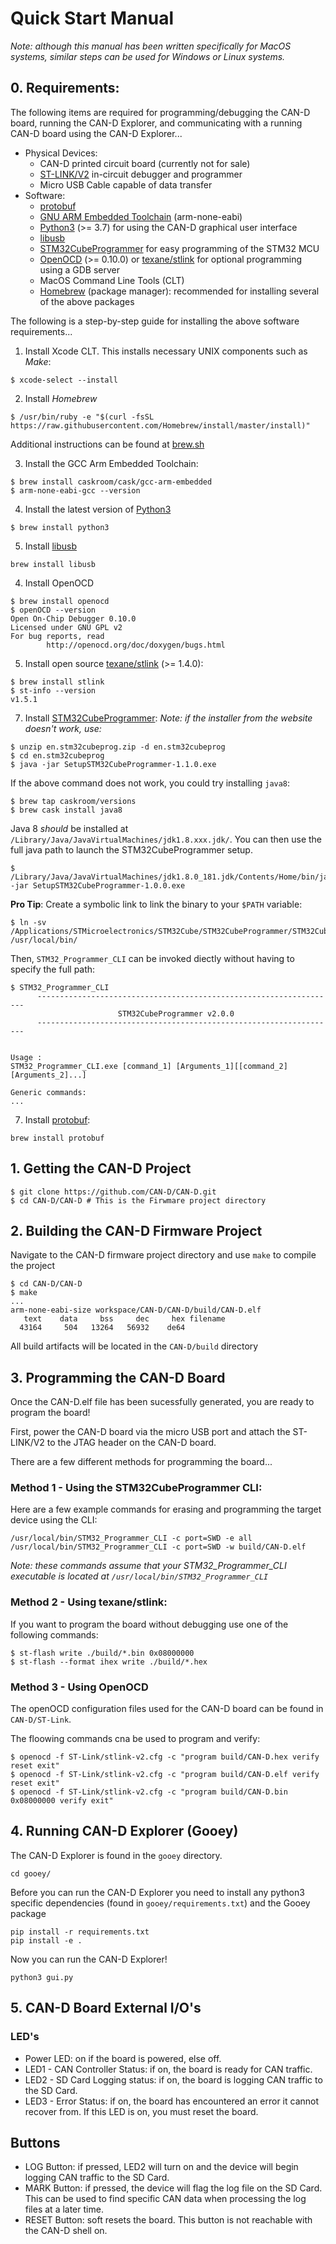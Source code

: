 # Quick Start Manual

*Note: although this manual has been written specifically for MacOS systems, similar steps can be used for Windows or Linux systems.*

## 0. Requirements:
The following items are required for programming/debugging the CAN-D board, running the CAN-D Explorer, and communicating with a running CAN-D board using the CAN-D Explorer...
* Physical Devices:
  * CAN-D printed circuit board (currently not for sale)
  * [ST-LINK/V2](https://www.st.com/en/development-tools/st-link-v2.html) in-circuit debugger and programmer
  * Micro USB Cable capable of data transfer
* Software:
  * [protobuf](https://developers.google.com/protocol-buffers/)
  * [GNU ARM Embedded Toolchain](https://developer.arm.com/open-source/gnu-toolchain/gnu-rm) (arm-none-eabi)
  * [Python3](https://www.python.org/downloads/) (>= 3.7) for using the CAN-D graphical user interface
  * [libusb](https://github.com/libusb/libusb)
  * [STM32CubeProgrammer](https://www.st.com/en/development-tools/stm32cubeprog.html) for easy programming of the STM32 MCU
  * [OpenOCD](http://openocd.org) (>= 0.10.0) or [texane/stlink](https://github.com/texane/stlink) for optional programming using a GDB server 
  * MacOS Command Line Tools (CLT)
  * [Homebrew](https://brew.sh) (package manager): recommended for installing several of the above packages

The following is a step-by-step guide for installing the above software requirements...

1. Install Xcode CLT. This installs necessary UNIX components such as *Make*:
```
$ xcode-select --install
```

2. Install *Homebrew*
```
$ /usr/bin/ruby -e "$(curl -fsSL https://raw.githubusercontent.com/Homebrew/install/master/install)"
```
Additional instructions can be found at [brew.sh](https://brew.sh)

3. Install the GCC Arm Embedded Toolchain:
```
$ brew install caskroom/cask/gcc-arm-embedded
$ arm-none-eabi-gcc --version
```

4. Install the latest version of [Python3](https://www.python.org/downloads/)
```
$ brew install python3
```

5. Install [libusb](https://github.com/libusb/libusb)
```
brew install libusb
```

4. Install OpenOCD
```
$ brew install openocd
$ openOCD --version
Open On-Chip Debugger 0.10.0
Licensed under GNU GPL v2
For bug reports, read
        http://openocd.org/doc/doxygen/bugs.html
```

5. Install open source [texane/stlink](https://github.com/texane/stlink) (>= 1.4.0):
```
$ brew install stlink
$ st-info --version
v1.5.1
```

7. Install [STM32CubeProgrammer](https://www.st.com/en/development-tools/stm32cubeprog.html):
*Note: if the installer from the website doesn't work, use:*
```
$ unzip en.stm32cubeprog.zip -d en.stm32cubeprog
$ cd en.stm32cubeprog
$ java -jar SetupSTM32CubeProgrammer-1.1.0.exe
```
If the above command does not work, you could try installing `java8`:
```
$ brew tap caskroom/versions
$ brew cask install java8
```
Java 8 *should* be installed at `/Library/Java/JavaVirtualMachines/jdk1.8.xxx.jdk/`. You can then use the full java path to launch the  STM32CubeProgrammer setup.
```
$ /Library/Java/JavaVirtualMachines/jdk1.8.0_181.jdk/Contents/Home/bin/java -jar SetupSTM32CubeProgrammer-1.0.0.exe
```
**Pro Tip**: Create a symbolic link to link the binary to your `$PATH` variable:
```
$ ln -sv /Applications/STMicroelectronics/STM32Cube/STM32CubeProgrammer/STM32CubeProgrammer.app/Contents/MacOs/bin/STM32_Programmer_CLI /usr/local/bin/
```
Then, `STM32_Programmer_CLI` can be invoked diectly without having to specify the full path:
```
$ STM32_Programmer_CLI
      -------------------------------------------------------------------
                        STM32CubeProgrammer v2.0.0                  
      -------------------------------------------------------------------


Usage : 
STM32_Programmer_CLI.exe [command_1] [Arguments_1][[command_2] [Arguments_2]...] 

Generic commands:
...
```

7. Install [protobuf](https://developers.google.com/protocol-buffers/):
```
brew install protobuf
```

## 1. Getting the CAN-D Project
```
$ git clone https://github.com/CAN-D/CAN-D.git
$ cd CAN-D/CAN-D # This is the Firwmare project directory
```

## 2. Building the CAN-D Firmware Project
Navigate to the CAN-D firmware project directory and use `make` to compile the project
```
$ cd CAN-D/CAN-D
$ make
...
arm-none-eabi-size workspace/CAN-D/CAN-D/build/CAN-D.elf
   text    data     bss     dec     hex filename
  43164     504   13264   56932    de64
```
All build artifacts will be located in the `CAN-D/build` directory

## 3. Programming the CAN-D Board

Once the CAN-D.elf file has been sucessfully generated, you are ready to program the board! 

First, power the CAN-D board via the micro USB port and attach the ST-LINK/V2 to the JTAG header on the CAN-D board.

There are a few different methods for programming the board...

### Method 1 - Using the STM32CubeProgrammer CLI:
Here are a few example commands for erasing and programming the target device using the CLI:

```
/usr/local/bin/STM32_Programmer_CLI -c port=SWD -e all
/usr/local/bin/STM32_Programmer_CLI -c port=SWD -w build/CAN-D.elf
```

*Note: these commands assume that your STM32_Programmer_CLI executable is located at `/usr/local/bin/STM32_Programmer_CLI`*

### Method 2 - Using texane/stlink:
If you want to program the board without debugging use one of the following commands:
```
$ st-flash write ./build/*.bin 0x08000000
$ st-flash --format ihex write ./build/*.hex
```

### Method 3 - Using OpenOCD
The openOCD configuration files used for the CAN-D board can be found in `CAN-D/ST-Link`.

The floowing commands cna be used to program and verify:
```
$ openocd -f ST-Link/stlink-v2.cfg -c "program build/CAN-D.hex verify reset exit"
$ openocd -f ST-Link/stlink-v2.cfg -c "program build/CAN-D.elf verify reset exit"
$ openocd -f ST-Link/stlink-v2.cfg -c "program build/CAN-D.bin 0x08000000 verify exit"
```

## 4. Running CAN-D Explorer (Gooey)
The CAN-D Explorer is found in the `gooey` directory.
```
cd gooey/
```
Before you can run the CAN-D Explorer you need to install any python3 specific dependencies (found in `gooey/requirements.txt`) and the Gooey package
```
pip install -r requirements.txt
pip install -e .
```
Now you can run the CAN-D Explorer!
```
python3 gui.py
```

## 5. CAN-D Board External I/O's

### LED's
* Power LED: on if the board is powered, else off.
* LED1 - CAN Controller Status: if on, the board is ready for CAN traffic.
* LED2 - SD Card Logging status: if on, the board is logging CAN traffic to the SD Card.
* LED3 - Error Status: if on, the board has encountered an error it cannot recover from. If this LED is on, you must reset the board.

## Buttons
* LOG Button: if pressed, LED2 will turn on and the device will begin logging CAN traffic to the SD Card.
* MARK Button: if pressed, the device will flag the log file on the SD Card. This can be used to find specific CAN data when processing the log files at a later time.
* RESET Button: soft resets the board. This button is not reachable with the CAN-D shell on.

